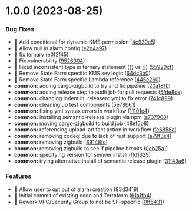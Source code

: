# 1.0.0 (2023-08-25)


### Bug Fixes

* 🐛 Add conditional for dynamic KMS permission ([4c939e5](https://github.com/StateFarmIns/terraform-aws-default-log-retention/commit/4c939e5841f872380310a9c9969a3a01a09f1583))
* 🐛 Allow null in alarm config ([e2d4a97](https://github.com/StateFarmIns/terraform-aws-default-log-retention/commit/e2d4a97a2029781e5a10e4092e399737661710b6))
* 🐛 fix ternary ([e0f2f45](https://github.com/StateFarmIns/terraform-aws-default-log-retention/commit/e0f2f45d4c5c92f9aacb1ab80a76797709f988fc))
* 🐛 Fix vulnerability ([9526304](https://github.com/StateFarmIns/terraform-aws-default-log-retention/commit/952630440e56455d640d0f913e586233bc2ea6dc))
* 🐛 Fixed inconsistent type in ternary statement ({} vs []) ([55920cf](https://github.com/StateFarmIns/terraform-aws-default-log-retention/commit/55920cf288110b993158a5448c886c3846bdfc61))
* 🐛 Remove State Farm specific KMS key logic ([64dc3b0](https://github.com/StateFarmIns/terraform-aws-default-log-retention/commit/64dc3b0052b4f197cce80bb254c8ce29ab29698a))
* 🐛 Remove State Farm specific Lambda reference ([445c260](https://github.com/StateFarmIns/terraform-aws-default-log-retention/commit/445c260c9ecf482aca8a0740fe9e41ec2f55530d))
* **common:** adding cargo-zigbuild to try and fix pipeline ([20af81b](https://github.com/StateFarmIns/terraform-aws-default-log-retention/commit/20af81bd9d2231c5c38b06375788decc9fdc30b3))
* **common:** adding release step to audit job for pull requests ([5fde8ce](https://github.com/StateFarmIns/terraform-aws-default-log-retention/commit/5fde8ce01f4ad25253f0ae586d427a5571451433))
* **common:** changing indent in .releaserc.yml to fix error ([741c899](https://github.com/StateFarmIns/terraform-aws-default-log-retention/commit/741c899cdb6c7ebd4e68f72dfc263609c57b1c91))
* **common:** cleaning up test components ([5e78b61](https://github.com/StateFarmIns/terraform-aws-default-log-retention/commit/5e78b61d6d183e2204e001b37c841e1a869771a0))
* **common:** fixing yml syntax errors in workflow ([11101e4](https://github.com/StateFarmIns/terraform-aws-default-log-retention/commit/11101e4c7add82d9153f995d887da9b54f644a0a))
* **common:** installing semantic-release plugin via npm ([a737908](https://github.com/StateFarmIns/terraform-aws-default-log-retention/commit/a7379087a046fc41c44b0c3bebaaeae228d2ec2f))
* **common:** moving cargo-zigbuild to build job ([48ef5b8](https://github.com/StateFarmIns/terraform-aws-default-log-retention/commit/48ef5b8546096ef6468ddbbd8b066363db0e6e9a))
* **common:** referencing upload-artifact action in workflow ([fe6858a](https://github.com/StateFarmIns/terraform-aws-default-log-retention/commit/fe6858a3df146b9443a5577907551cf66af1f614))
* **common:** removing codeql due to lack of rust support ([a79f3e4](https://github.com/StateFarmIns/terraform-aws-default-log-retention/commit/a79f3e422d8b15289c9055ea98c12e9f5dacfff8))
* **common:** removing zigbuild ([89148fc](https://github.com/StateFarmIns/terraform-aws-default-log-retention/commit/89148fc342d2050df98602e30fee968c0c968f86))
* **common:** removing zigbuild to see if pipeline breaks ([0eb25a1](https://github.com/StateFarmIns/terraform-aws-default-log-retention/commit/0eb25a125931a32b0b6c53e3ff9806b63d8adf67))
* **common:** specifying version for semver install ([ffd1329](https://github.com/StateFarmIns/terraform-aws-default-log-retention/commit/ffd13291926c963a94f9c2aac37ff426681e3c12))
* **common:** trying alternative install of semantic release plugin ([31f49a6](https://github.com/StateFarmIns/terraform-aws-default-log-retention/commit/31f49a6357dad40bb3fca4f3ed9f6e876c8b0727))


### Features

* 🎸 Allow user to opt out of alarm creation ([83d3419](https://github.com/StateFarmIns/terraform-aws-default-log-retention/commit/83d3419b2a27fe60608825a426ef76ae3df9bf5e))
* 🎸 Initial commit of existing code and Terraform ([61a1fb4](https://github.com/StateFarmIns/terraform-aws-default-log-retention/commit/61a1fb4810178d1e799358ba8fe6788608a71e3d))
* 🎸 Rework VPC/Security Group to not be SF-specific ([0ff5431](https://github.com/StateFarmIns/terraform-aws-default-log-retention/commit/0ff5431fcc7f2cb4b19adf97bfc2a6b432a15802))
